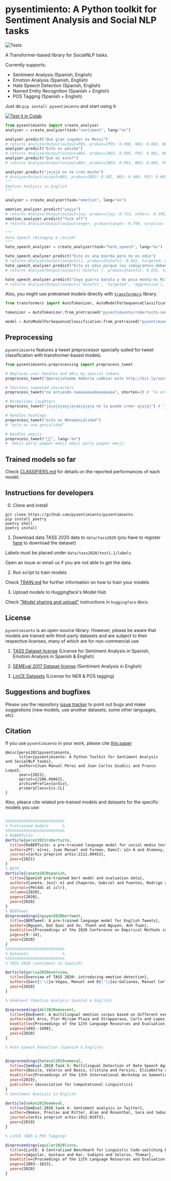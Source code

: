 # pysentimiento: A Python toolkit for Sentiment Analysis and Social NLP tasks


![Tests](https://github.com/finiteautomata/pysentimiento/workflows/run_tests/badge.svg)

A Transformer-based library for SocialNLP tasks.

Currently supports:

- Sentiment Analysis (Spanish, English)
- Emotion Analysis (Spanish, English)
- Hate Speech Detection (Spanish, English)
- Named Entity Recognition (Spanish + English)
- POS Tagging (Spanish + English)


Just do `pip install pysentimiento` and start using it:

[![Test it in Colab](https://colab.research.google.com/assets/colab-badge.svg)](https://colab.research.google.com/github/pysentimiento/pysentimiento/blob/master/notebooks/PySentimiento_Sentiment_Analysis_in_Spanish.ipynb)

```python
from pysentimiento import create_analyzer
analyzer = create_analyzer(task="sentiment", lang="es")

analyzer.predict("Qué gran jugador es Messi")
# returns AnalyzerOutput(output=POS, probas={POS: 0.998, NEG: 0.002, NEU: 0.000})
analyzer.predict("Esto es pésimo")
# returns AnalyzerOutput(output=NEG, probas={NEG: 0.999, POS: 0.001, NEU: 0.000})
analyzer.predict("Qué es esto?")
# returns AnalyzerOutput(output=NEU, probas={NEU: 0.993, NEG: 0.005, POS: 0.002})

analyzer.predict("jejeje no te creo mucho")
# AnalyzerOutput(output=NEG, probas={NEG: 0.587, NEU: 0.408, POS: 0.005})
"""
Emotion Analysis in English
"""

analyzer = create_analyzer(task="emotion", lang="en")

emotion_analyzer.predict("yayyy")
# returns AnalyzerOutput(output=joy, probas={joy: 0.723, others: 0.198, surprise: 0.038, disgust: 0.011, sadness: 0.011, fear: 0.010, anger: 0.009})
emotion_analyzer.predict("fuck off")
# returns AnalyzerOutput(output=anger, probas={anger: 0.798, surprise: 0.055, fear: 0.040, disgust: 0.036, joy: 0.028, others: 0.023, sadness: 0.019})

"""
Hate Speech (misogyny & racism)
"""
hate_speech_analyzer = create_analyzer(task="hate_speech", lang="es")

hate_speech_analyzer.predict("Esto es una mierda pero no es odio")
# returns AnalyzerOutput(output=[], probas={hateful: 0.022, targeted: 0.009, aggressive: 0.018})
hate_speech_analyzer.predict("Esto es odio porque los inmigrantes deben ser aniquilados")
# returns AnalyzerOutput(output=['hateful'], probas={hateful: 0.835, targeted: 0.008, aggressive: 0.476})

hate_speech_analyzer.predict("Vaya guarra barata y de poca monta es Miley!")
# returns AnalyzerOutput(output=['hateful', 'targeted', 'aggressive'], probas={hateful: 0.987, targeted: 0.978, aggressive: 0.969})
```

Also, you might use pretrained models directly with [`transformers`](https://github.com/huggingface/transformers) library.

```python
from transformers import AutoTokenizer, AutoModelForSequenceClassification

tokenizer = AutoTokenizer.from_pretrained("pysentimiento/robertuito-sentiment-analysis")

model = AutoModelForSequenceClassification.from_pretrained("pysentimiento/robertuito-sentiment-analysis")
```

## Preprocessing

`pysentimiento` features a tweet preprocessor specially suited for tweet classification with transformer-based models.

```python
from pysentimiento.preprocessing import preprocess_tweet

# Replaces user handles and URLs by special tokens
preprocess_tweet("@perezjotaeme debería cambiar esto http://bit.ly/sarasa") # "@usuario debería cambiar esto url"

# Shortens repeated characters
preprocess_tweet("no entiendo naaaaaaaadaaaaaaaa", shorten=2) # "no entiendo naadaa"

# Normalizes laughters
preprocess_tweet("jajajajaajjajaajajaja no lo puedo creer ajajaj") # "jaja no lo puedo creer jaja"

# Handles hashtags
preprocess_tweet("esto es #UnaGenialidad")
# "esto es una genialidad"

# Handles emojis
preprocess_tweet("🎉🎉", lang="en")
# 'emoji party popper emoji emoji party popper emoji'
```

## Trained models so far

Check [CLASSIFIERS.md](CLASSIFIERS.md) for details on the reported performances of each model.


## Instructions for developers

0. Clone and install

```
git clone https://github.com/pysentimiento/pysentimiento
pip install poetry
poetry shell
poetry install
```

1. Download data TASS 2020 data to `data/tass2020` (you have to register [here](http://tass.sepln.org/2020/?page_id=74) to download the dataset)

Labels must be placed under `data/tass2020/test1.1/labels`

Open an issue or email us if you are not able to get the data.

2. Run script to train models

Check [TRAIN.md](TRAIN.md) for further information on how to train your models


3. Upload models to Huggingface's Model Hub

Check ["Model sharing and upload"](https://huggingface.co/transformers/model_sharing.html) instructions in `huggingface` docs.

## License

`pysentimiento` is an open-source library. However, please be aware that models are trained with third-party datasets and are subject to their respective licenses, many of which are for non-commercial use

1. [TASS Dataset license](http://tass.sepln.org/tass_data/download.php) (License for Sentiment Analysis in Spanish, Emotion Analysis in Spanish & English)
2. [SEMEval 2017 Dataset license](https://www.dropbox.com/s/byzr8yoda6bua1b/2017_English_final.zip?file_subpath=%2F2017_English_final%2FDOWNLOAD%2FREADME.txt) (Sentiment Analysis in English)

3. [LinCE Datasets](https://ritual.uh.edu/lince/datasets) (License for NER & POS tagging)

## Suggestions and bugfixes

Please use the repository [issue tracker](https://github.com/pysentimiento/pysentimiento/issues) to point out bugs and make suggestions (new models, use another datasets, some other languages, etc)


## Citation

If you use `pysentimiento` in your work, please cite [this paper](https://arxiv.org/abs/2106.09462)

```
@misc{perez2021pysentimiento,
      title={pysentimiento: A Python Toolkit for Sentiment Analysis and SocialNLP tasks},
      author={Juan Manuel Pérez and Juan Carlos Giudici and Franco Luque},
      year={2021},
      eprint={2106.09462},
      archivePrefix={arXiv},
      primaryClass={cs.CL}
}
```

Also, pleace cite related pre-trained models and datasets for the specific models you use:

```bibtex

%%%%%%%%%%%%%%%%%%%%%%%%%%
% Pretrained models      %
%%%%%%%%%%%%%%%%%%%%%%%%%%
% RoBERTuito
@article{perez2021robertuito,
  title={RoBERTuito: a pre-trained language model for social media text in Spanish},
  author={P{\'e}rez, Juan Manuel and Furman, Dami{\'a}n A and Alemany, Laura Alonso and Luque, Franco},
  journal={arXiv preprint arXiv:2111.09453},
  year={2021}
}
% BETO
@article{canete2020spanish,
  title={Spanish pre-trained bert model and evaluation data},
  author={Canete, Jos{\'e} and Chaperon, Gabriel and Fuentes, Rodrigo and Ho, Jou-Hui and Kang, Hojin and P{\'e}rez, Jorge},
  journal={Pml4dc at iclr},
  volume={2020},
  pages={2020},
  year={2020}
}
% BERTweet
@inproceedings{nguyen2020bertweet,
  title={BERTweet: A pre-trained language model for English Tweets},
  author={Nguyen, Dat Quoc and Vu, Thanh and Nguyen, Anh Tuan},
  booktitle={Proceedings of the 2020 Conference on Empirical Methods in Natural Language Processing: System Demonstrations},
  pages={9--14},
  year={2020}
}
%%%%%%%%%%%%%%%%%%%%%%%%%%
% Datasets               %
%%%%%%%%%%%%%%%%%%%%%%%%%%
% TASS 2020 (sentiment in Spanish)

@article{garcia2020overview,
  title={Overview of TASS 2020: introducing emotion detection},
  author={Garc{\'\i}a-Vegaa, Manuel and D{\'\i}az-Galianoa, Manuel Carlos and Garc{\'\i}a-Cumbrerasa, Miguel {\'A} and del Arcoa, Flor Miriam Plaza and Montejo-R{\'a}eza, Arturo and Jim{\'e}nez-Zafraa, Salud Mar{\'\i}a and C{\'a}marab, Eugenio Mart{\'\i}nez and Aguilarc, C{\'e}sar Antonio and Antonio, Marco and Cabezudod, Sobrevilla and others},
  year={2020}
}

% EmoEvent (Emotion Analysis Spanish & English)

@inproceedings{del2020emoevent,
  title={EmoEvent: A multilingual emotion corpus based on different events},
  author={del Arco, Flor Miriam Plaza and Strapparava, Carlo and Lopez, L Alfonso Urena and Mart{\'\i}n-Valdivia, M Teresa},
  booktitle={Proceedings of the 12th Language Resources and Evaluation Conference},
  pages={1492--1498},
  year={2020}
}

% Hate Speech Detection (Spanish & English)


@inproceedings{hateval2019semeval,
  title={SemEval-2019 Task 5: Multilingual Detection of Hate Speech Against Immigrants and Women in Twitter},
  author={Basile, Valerio and Bosco, Cristina and Fersini, Elisabetta and Nozza, Debora and Patti, Viviana and Rangel, Francisco and Rosso, Paolo and Sanguinetti, Manuela},
  booktitle={Proceedings of the 13th International Workshop on Semantic Evaluation (SemEval-2019)},
  year={2019},
  publisher= {Association for Computational Linguistics}
}
% Sentiment Analysis in English

@article{nakov2019semeval,
  title={SemEval-2016 task 4: Sentiment analysis in Twitter},
  author={Nakov, Preslav and Ritter, Alan and Rosenthal, Sara and Sebastiani, Fabrizio and Stoyanov, Veselin},
  journal={arXiv preprint arXiv:1912.01973},
  year={2019}
}

% LinCE (NER & POS Tagging)

@inproceedings{aguilar2020lince,
  title={LinCE: A Centralized Benchmark for Linguistic Code-switching Evaluation},
  author={Aguilar, Gustavo and Kar, Sudipta and Solorio, Thamar},
  booktitle={Proceedings of the 12th Language Resources and Evaluation Conference},
  pages={1803--1813},
  year={2020}
}
```
